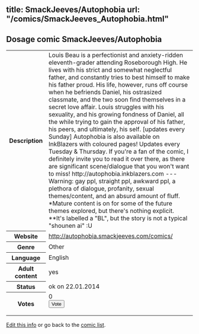 title: SmackJeeves/Autophobia
url: "/comics/SmackJeeves_Autophobia.html"
---
Dosage comic SmackJeeves/Autophobia
-----------------------------------------

<p id="msg"></p>
<script type="text/javascript">
if (window.location.search === '?edit_info_mail=sent_ok') {
  var elem = document.getElementById("msg");
  elem.innerHTML = 'Edited information sucessfully sent for review, which is usually done daily. Thanks!';
  elem.className = 'ok';
}
</script>
<table class="comicinfo">
<tr>
<th>Description</th><td>Louis Beau is a perfectionist and anxiety-ridden eleventh-grader attending Roseborough High. He lives with his strict and somewhat neglectful father, and constantly tries to best himself to make his father proud. His life, however, runs off course when he befriends Daniel, his ostrasized classmate, and the two soon find themselves in a secret love affair. Louis struggles with his sexuality, and his growing fondness of Daniel, all the while trying to gain the approval of his father, his peers, and ultimately, his self. [updates every Sunday] Autophobia is also available on InkBlazers with coloured pages! Updates every Tuesday &amp; Thursday. If you're a fan of the comic, I definitely invite you to read it over there, as there are significant scene/dialogue that you won't want to miss! http://autophobia.inkblazers.com --- Warning: gay ppl, straight ppl, awkward ppl, a plethora of dialogue, profanity, sexual themes/content, and an absurd amount of fluff. *Mature content is on for some of the future themes explored, but there's nothing explicit. **It's labelled a &quot;BL&quot;, but the story is not a typical &quot;shounen ai&quot; :U</td>
</tr>
<tr>
<th>Website</th><td><a href="http://autophobia.smackjeeves.com/comics/">http://autophobia.smackjeeves.com/comics/</a></td>
</tr>
<tr>
<th>Genre</th><td>Other</td>
</tr>
<tr>
<th>Language</th><td>English</td>
</tr>
<tr>
<th>Adult content</th><td>yes</td>
</tr>
<tr>
<th>Status</th><td>ok on 22.01.2014</td>
</tr>
<tr>
<th>Votes</th><td>0
<form action="http://gaecounter.appspot.com/count/" method="POST">
<input name="name" type="hidden" value="SmackJeeves_Autophobia"/>
<input name="uid" type="hidden" id="voteuid" value=""/>
<input type="submit" value="Vote"/>
</form>
</td>
</tr>
</table>
<script type="text/javascript">
var ua = navigator.userAgent;
document.getElementById("voteuid").value = ua.replace(/[^a-zA-Z0-9\._:]/g , "_");;
</script>

[Edit this info](SmackJeeves_Autophobia_edit.html) or go back to the [comic list](../comic-index.html).
